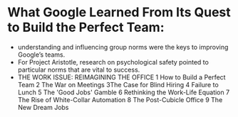 
# What Google Learned From Its Quest to Build the Perfect Team:
- understanding and influencing group norms were the keys to improving Google’s teams.
- For Project Aristotle, research on psychological safety pointed to particular norms that are vital to success.
- THE WORK ISSUE: REIMAGINING THE OFFICE
1 How to Build a Perfect Team
2 The War on Meetings
3The Case for Blind Hiring
4 Failure to Lunch
5 The 'Good Jobs' Gamble
6 Rethinking the Work-Life Equation
7 The Rise of White-Collar Automation
8 The Post-Cubicle Office
9 The New Dream Jobs
